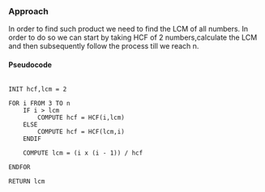 ### Approach

In order to find such product we need to find the LCM of all numbers. In order to do so we can start by taking HCF of 2 numbers,calculate the LCM and then subsequently follow the process till we reach n.

#### Pseudocode

```

INIT hcf,lcm = 2

FOR i FROM 3 TO n
	IF i > lcm
		COMPUTE hcf = HCF(i,lcm)
	ELSE 
		COMPUTE hcf = HCF(lcm,i)
	ENDIF

	COMPUTE lcm = (i x (i - 1)) / hcf

ENDFOR

RETURN lcm

```
